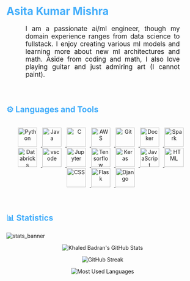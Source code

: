 <h1 style="color: #44AEFB;"> Asita Kumar Mishra </h1>

<p align:"center" style="text-align: justify; margin: 0 50px; font-size: 17px;" >
    I am a passionate ai/ml engineer, though my domain experience ranges from data science to fullstack. I enjoy creating various ml models and learning more about new ml architectures and math. Aside from coding and math, I also love playing guitar and just admiring art (I cannot paint).
<br>
<br>
<br>
<!-- Languages and Tools -->

<h2 style="color: #44AEFB">⚙️ Languages and Tools</h2>
<br>   
<!-- Icons Resources -->
<!-- https://devicon.dev/ -->
<!-- https://cdn.jsdelivr.net/npm/simple-icons@v3/icons/ -->
<div align="center">
    <a href="https://www.python.org/" target="_blank" rel="noreferrer">
        <img  alt="Python" height="50px" style="padding-right:10px;" src="https://cdn.jsdelivr.net/gh/devicons/devicon/icons/python/python-original.svg"/>
    </a>
    <a href="https://www.java.com/en/" target="_blank" rel="noreferrer">
        <img  alt="Java" height="50px" style="padding-right:10px;" src="https://cdn.jsdelivr.net/gh/devicons/devicon/icons/java/java-original.svg"/>
    </a>   
    <a href="https://www.cprogramming.com/" target="_blank" rel="noreferrer">
        <img  alt="C" height="50px" style="padding-right:10px;" src="https://cdn.jsdelivr.net/gh/devicons/devicon/icons/c/c-original.svg"/>
    </a>
    <a href="https://aws.amazon.com/" target="_blank" rel="noreferrer">
        <img  alt="AWS" height="50px" style="padding-right:10px;" src="https://upload.wikimedia.org/wikipedia/commons/9/93/Amazon_Web_Services_Logo.svg"/> 
    </a>
    <a href="https://git-scm.com/" target="_blank" rel="noreferrer">
        <img  alt="Git" height="50px" style="padding-right:10px;" src="https://cdn.jsdelivr.net/gh/devicons/devicon/icons/git/git-original.svg"/>
    </a>
    <a href="https://www.docker.com/" target="_blank" rel="noreferrer">
        <img  alt="Docker" height="50px" style="padding-right:10px;" src="https://cdn.jsdelivr.net/gh/devicons/devicon/icons/docker/docker-plain-wordmark.svg"/>
    </a>
    <a href="https://spark.apache.org/" target="_blank" rel="noreferrer">
        <img  alt="Spark" height="50px" style="padding-right:10px;" src="https://spark.apache.org/images/spark-logo-rev.svg"/>
    </a>
    <a href="https://www.databricks.com/" target="_blank" rel="noreferrer">
        <img  alt="Databricks" height="50px" style="padding-right:10px;" src="https://www.databricks.com/en-website-assets/static/e6b356d9819308e5133bac62bb1e81ff/db-logo-stacked-white-desktop.svg"/>
    </a>
    <a href="https://code.visualstudio.com/" target="_blank" rel="noreferrer">
        <img  alt="vscode" height="50px" style="padding-right:10px;"src="https://cdn.jsdelivr.net/gh/devicons/devicon/icons/vscode/vscode-original.svg"/>
    </a>
    <a href="http://jupyter.org/" target="_blank" rel="noreferrer">
        <img  alt="Jupyter" height="50px" style="padding-right:10px;"src="https://cdn.jsdelivr.net/gh/devicons/devicon/icons/jupyter/jupyter-original-wordmark.svg"/>
    </a>
    <a href="https://www.tensorflow.org/" target="_blank" rel="noreferrer">
        <img  alt="Tensorflow" height="50px" style="padding-right:10px;" src="https://upload.wikimedia.org/wikipedia/commons/2/2d/Tensorflow_logo.svg"/>
    </a>
    <a href="https://keras.io/" target="_blank" rel="noreferrer">
        <img  alt="Keras" height="50px" style="padding-right:10px;" src="https://upload.wikimedia.org/wikipedia/commons/a/ae/Keras_logo.svg"/>
    </a>
    <a href="https://developer.mozilla.org/en-US/docs/Web/JavaScript" target="_blank" rel="noreferrer">
        <img  alt="JavaScript" height="50px" style="padding-right:10px;" src="https://cdn.jsdelivr.net/gh/devicons/devicon/icons/javascript/javascript-plain.svg"/>
    </a>
    <a href="https://developer.mozilla.org/en-US/docs/Web/HTML" target="_blank" rel="noreferrer">
        <img  alt="HTML" height="50px" style="padding-right:10px;" src="https://cdn.jsdelivr.net/gh/devicons/devicon/icons/html5/html5-original.svg"/>
    </a>
    <a href="https://developer.mozilla.org/en-US/docs/Web/CSS" target="_blank" rel="noreferrer">
        <img  alt="CSS" height="50px" style="padding-right:10px;" src="https://cdn.jsdelivr.net/gh/devicons/devicon/icons/css3/css3-original.svg"/>
    </a>
    <a href="https://flask.palletsprojects.com/en/2.3.x/" target="_blank" rel="noreferrer">
        <img  alt="Flask" height="50px" style="padding-right:10px;" src="https://upload.wikimedia.org/wikipedia/commons/3/3c/Flask_logo.svg"/>
    </a>
    <a href="https://www.djangoproject.com/" target="_blank" rel="noreferrer">
        <img  alt="Django" height="50px" style="padding-right:10px;" src="https://cdn.worldvectorlogo.com/logos/django.svg"/>
    </a>
</div>
<br>
<br>

<!-- Statistics -->

<h2 style="color: #44AEFB">📊 Statistics</h2>

![stats_banner](https://user-images.githubusercontent.com/78341798/194534778-d662496c-ae00-4e8d-ae9b-b90912054e7f.gif)

<!-- Begin Stats Cards -->
<!-- Resources:  -->
<!-- Github & Languages Stats: https://github.com/anuraghazra/github-readme-stats --> 
<!-- Streak Stats: https://github.com/denvercoder1/github-readme-streak-stats -->
<!-- Change the value after ?username= to your GitHub username. -->
<div class="stats" align="center">

![Khaled Badran's GitHub Stats](https://github-readme-stats.vercel.app/api?username=AsitaMishra&hide=stars&count_private=true&show_icons=true&theme=algolia&border_radius=20)

![GitHub Streak](https://streak-stats.demolab.com?user=AsitaMishra&count_private=true&theme=algolia&border_radius=20)

<!-- ![Most Used Languages](https://github-readme-stats.vercel.app/api/top-langs/?username=KhaledBadranDev&show_icons=true&theme=algolia&border_radius=20) -->
    
<!-- compact programming languages layout -->
![Most Used Languages](https://github-readme-stats.vercel.app/api/top-langs/?username=AsitaMishra&layout=compact&show_icons=true&theme=algolia&border_radius=20)
</div>
<!--  End Stats Cards -->
